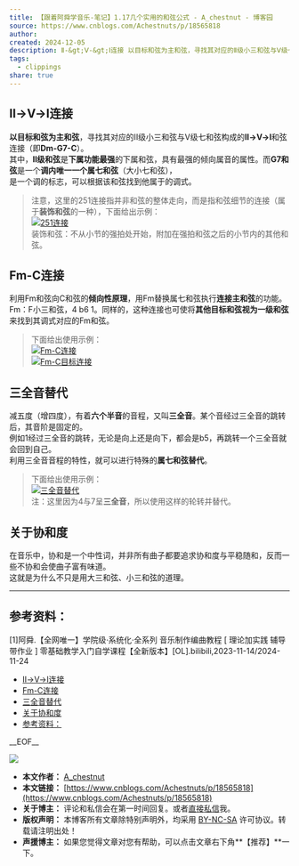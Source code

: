 ```yaml
---
title: 【跟着阿舜学音乐-笔记】1.17几个实用的和弦公式 - A_chestnut - 博客园
source: https://www.cnblogs.com/Achestnuts/p/18565818
author: 
created: 2024-12-05
description: Ⅱ-&gt;Ⅴ-&gt;Ⅰ连接 以目标和弦为主和弦，寻找其对应的Ⅱ级小三和弦与Ⅴ级七和弦构成的Ⅱ-&gt;Ⅴ-&gt;Ⅰ和弦连接（即Dm-G7-C）。 其中，Ⅱ级和弦是下属功能最强的下属和弦，具有最强的倾向属音的属性。而G7和弦是一个调内唯一一个属七和弦（大小七和弦）， 是一个调的标志，可以根据该和
tags:
  - clippings
share: true
---
```

## Ⅱ->Ⅴ->Ⅰ连接

**以目标和弦为主和弦**，寻找其对应的Ⅱ级小三和弦与Ⅴ级七和弦构成的**Ⅱ->Ⅴ->Ⅰ**和弦连接（即**Dm-G7-C**）。  
其中，**Ⅱ级和弦**是**下属功能最强**的下属和弦，具有最强的倾向属音的属性。而**G7和弦**是一个**调内唯一一个属七和弦**（大小七和弦），  
是一个调的标志，可以根据该和弦找到他属于的调式。

> 注意，这里的251连接指并非和弦的整体走向，而是指和弦细节的连接（属于**装饰和弦**的一种），下面给出示例：  
> [![251连接](https://img2024.cnblogs.com/blog/3170341/202411/3170341-20241124144134774-1692462622.jpg)](https://img2024.cnblogs.com/blog/3170341/202411/3170341-20241124144134774-1692462622.jpg)  
> 装饰和弦：不从小节的强拍处开始，附加在强拍和弦之后的小节内的其他和弦。

## Fm-C连接

利用Fm和弦向C和弦的**倾向性原理**，用Fm替换属七和弦执行**连接主和弦**的功能。  
Fm：F小三和弦，4 b6 1。同样的，这种连接也可使将**其他目标和弦视为一级和弦**来找到其调式对应的Fm和弦。

> 下面给出使用示例：  
> [![Fm-C连接](https://img2024.cnblogs.com/blog/3170341/202411/3170341-20241124144207696-1425542512.jpg)](https://img2024.cnblogs.com/blog/3170341/202411/3170341-20241124144207696-1425542512.jpg)  
> [![Fm-C目标连接](https://img2024.cnblogs.com/blog/3170341/202411/3170341-20241124144221243-1382157667.jpg)](https://img2024.cnblogs.com/blog/3170341/202411/3170341-20241124144221243-1382157667.jpg)

## 三全音替代

减五度（增四度），有着**六个半音**的音程，又叫**三全音**。某个音经过三全音的跳转后，其音阶是固定的。  
例如1经过三全音的跳转，无论是向上还是向下，都会是b5，再跳转一个三全音就会回到自己。  
利用三全音音程的特性，就可以进行特殊的**属七和弦替代**。

> 下面给出使用示例：  
> [![三全音替代](https://img2024.cnblogs.com/blog/3170341/202411/3170341-20241124144308506-580211146.jpg)](https://img2024.cnblogs.com/blog/3170341/202411/3170341-20241124144308506-580211146.jpg)  
> 注：这里因为4与7呈**三全音**，所以使用这样的轮转并替代。

## 关于协和度

在音乐中，协和是一个中性词，并非所有曲子都要追求协和度与平稳随和，反而一些不协和会使曲子富有味道。  
这就是为什么不只是用大三和弦、小三和弦的道理。

---

## 参考资料：

\[1\]阿舜.【全网唯一】学院级·系统化·全系列 音乐制作编曲教程 \[ 理论加实践 辅导带作业 \] 零基础教学入门自学课程【全新版本】\[OL\].bilibili,2023-11-14/2024-11-24

- [Ⅱ->Ⅴ->Ⅰ连接](https://www.cnblogs.com/Achestnuts/p/#%E2%85%B1-%E2%85%B4-%E2%85%B0%E8%BF%9E%E6%8E%A5)
- [Fm-C连接](https://www.cnblogs.com/Achestnuts/p/#fm-c%E8%BF%9E%E6%8E%A5)
- [三全音替代](https://www.cnblogs.com/Achestnuts/p/#%E4%B8%89%E5%85%A8%E9%9F%B3%E6%9B%BF%E4%BB%A3)
- [关于协和度](https://www.cnblogs.com/Achestnuts/p/#%E5%85%B3%E4%BA%8E%E5%8D%8F%E5%92%8C%E5%BA%A6)
- [参考资料：](https://www.cnblogs.com/Achestnuts/p/#%E5%8F%82%E8%80%83%E8%B5%84%E6%96%99)

\_\_EOF\_\_

[![](http://pic.cnblogs.com/avatar/3170341/20230411222050.png)](http://pic.cnblogs.com/avatar/3170341/20230411222050.png)

- **本文作者：** [A\_chestnut](https://www.cnblogs.com/Achestnuts)
- **本文链接：** [https://www.cnblogs.com/Achestnuts/p/18565818](https://www.cnblogs.com/Achestnuts/p/18565818)
- **关于博主：** 评论和私信会在第一时间回复。或者[直接私信](https://msg.cnblogs.com/msg/send/Achestnuts)我。
- **版权声明：** 本博客所有文章除特别声明外，均采用 [BY-NC-SA](https://creativecommons.org/licenses/by-nc-sa/4.0/ "BY-NC-SA") 许可协议。转载请注明出处！
- **声援博主：** 如果您觉得文章对您有帮助，可以点击文章右下角**【推荐】**一下。